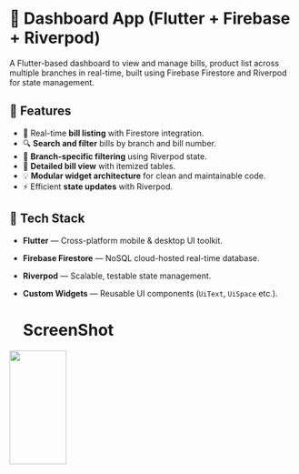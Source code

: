 # 💼 Dashboard App (Flutter + Firebase + Riverpod)

A Flutter-based dashboard to view and manage bills, product list across multiple branches in real-time, built using Firebase Firestore and Riverpod for state management.


## 🔧 Features

- 📄 Real-time **bill listing** with Firestore integration.
- 🔍 **Search and filter** bills by branch and bill number.
- 🏢 **Branch-specific filtering** using Riverpod state.
- 📃 **Detailed bill view** with itemized tables.
- 💡 **Modular widget architecture** for clean and maintainable code.
- ⚡ Efficient **state updates** with Riverpod.


## 🧱 Tech Stack

- **Flutter** — Cross-platform mobile & desktop UI toolkit.
- **Firebase Firestore** — NoSQL cloud-hosted real-time database.
- **Riverpod** — Scalable, testable state management.
- **Custom Widgets** — Reusable UI components (`UiText`, `UiSpace` etc.).

  # ScreenShot

<img align="left" width="100" height="200" src="saving_admin_screenshot/Screenshit_01.png">




